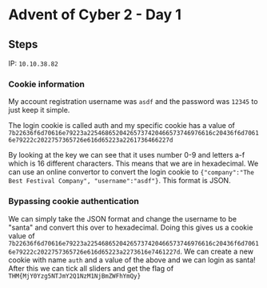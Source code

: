# Advent of Cyber 2 - Day 1

## Steps

IP: `10.10.38.82`

### Cookie information

My account registration username was `asdf` and the password was `12345` to just keep it simple.

The login cookie is called auth and my specific cookie has a value of `7b22636f6d70616e79223a22546865204265737420466573746976616c20436f6d70616e79222c2022757365726e616d65223a2261736466227d`

By looking at the key we can see that it uses number 0-9 and letters a-f which is 16 different characters. This means that we are in hexadecimal. We can use an online convertor to convert the login cookie to `{"company":"The Best Festival Company", "username":"asdf"}`. This format is JSON.

### Bypassing cookie authentication

We can simply take the JSON format and change the username to be "santa" and convert this over to hexadecimal. Doing this gives us a cookie value of `7b22636f6d70616e79223a22546865204265737420466573746976616c20436f6d70616e79222c2022757365726e616d65223a2273616e7461227d`. We can create a new cookie with name `auth` and a value of the above and we can login as santa! After this we can tick all sliders and get the flag of `THM{MjY0Yzg5NTJmY2Q1NzM1NjBmZWFhYmQy}`